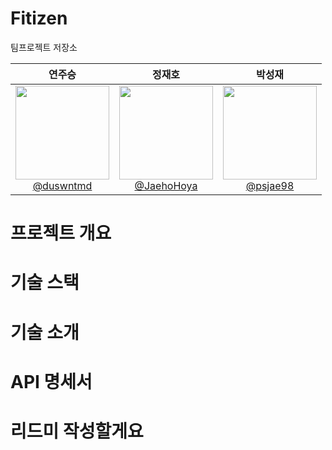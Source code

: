 # Fitizen
팀프로젝트 저장소

<div align="center">

| **연주승** | **정재호** | **박성재** | 
| :------: |  :------: | :------: | 
| [<img src="https://github.com/user-attachments/assets/aaa23a35-67f2-456f-8c05-9bd8246ff60f" height=150 width=150> <br/> @duswntmd](https://github.com/duswntmd) |[<img src="https://github.com/user-attachments/assets/aaa23a35-67f2-456f-8c05-9bd8246ff60f" height=150 width=150> <br/> @JaehoHoya](https://github.com/JaehoHoya) |[<img src="[[https://github.com/user-attachments/assets/23b20910-100c-4646-8420-99b016ce8b54](https://github.com/user-attachments/assets/aaa23a35-67f2-456f-8c05-9bd8246ff60f)](https://github.com/user-attachments/assets/aaa23a35-67f2-456f-8c05-9bd8246ff60f)" height=150 width=150> <br/> @psjae98](https://github.com/psjae98) | 
</div>

# 프로젝트 개요
# 기술 스택

# 기술 소개
# API 명세서
# 리드미 작성할게요 
